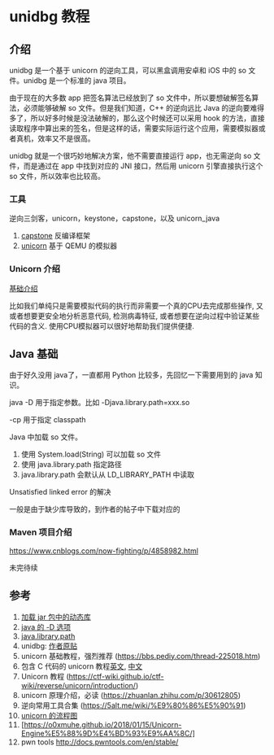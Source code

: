 # unidbg 教程

<!--
ID: 5de007cd-a9f9-42b0-9a23-6105b5e0ffd4
Status: publish
Date: 2019-06-15T14:38:03
Modified: 2020-05-16T11:00:50
wp_id: 54
-->

## 介绍

unidbg 是一个基于 unicorn 的逆向工具，可以黑盒调用安卓和 iOS 中的 so 文件。unidbg 是一个标准的 java 项目。

由于现在的大多数 app 把签名算法已经放到了 so 文件中，所以要想破解签名算法，必须能够破解 so 文件。但是我们知道，C++ 的逆向远比 Java 的逆向要难得多了，所以好多时候是没法破解的，那么这个时候还可以采用 hook 的方法，直接读取程序中算出来的签名，但是这样的话，需要实际运行这个应用，需要模拟器或者真机，效率又不是很高。

unidbg 就是一个很巧妙地解决方案，他不需要直接运行 app，也无需逆向 so 文件，而是通过在 app 中找到对应的 JNI 接口，然后用 unicorn 引擎直接执行这个 so 文件，所以效率也比较高。

### 工具

逆向三剑客，unicorn，keystone，capstone，以及 unicorn_java

1. [capstone](https://www.capstone-engine.org/documentation.html) 反编译框架
2. [unicorn](https://www.unicorn-engine.org/) 基于 QEMU 的模拟器

### Unicorn 介绍

[基础介绍](https://bbs.pediy.com/thread-224315.htm)

比如我们单纯只是需要模拟代码的执行而非需要一个真的CPU去完成那些操作, 又或者想要更安全地分析恶意代码, 检测病毒特征, 或者想要在逆向过程中验证某些代码的含义. 使用CPU模拟器可以很好地帮助我们提供便捷.

## Java 基础

由于好久没用 java了，一直都用 Python 比较多，先回忆一下需要用到的 java 知识。

java -D 用于指定参数。比如 -Djava.library.path=xxx.so

-cp 用于指定 classpath

Java 中加载 so 文件。

1. 使用 System.load(String) 可以加载 so 文件
2. 使用 java.library.path 指定路径
3. java.library.path 会默认从 LD_LIBRARY_PATH 中读取

Unsatisfied linked error 的解决

一般是由于缺少库导致的，到作者的帖子中下载对应的

### Maven 项目介绍

https://www.cnblogs.com/now-fighting/p/4858982.html 

未完待续

## 参考

1. [加载 jar 包中的动态库](https://blog.csdn.net/10km/article/details/87898189)
2. [java 的 -D 选项](https://www.jianshu.com/p/ffe477a5de87)
3. [java.library.path](https://blog.csdn.net/submorino/article/details/41041309)
4. unidbg: [作者原贴](https://bbs.pediy.com/thread-249732-1.htm)
5. unicorn 基础教程，强烈推荐 (https://bbs.pediy.com/thread-225018.htm)
6. 包含 C 代码的 unicorn 教程[英文](http://eternal.red/2018/unicorn-engine-tutorial/), [中文](https://bbs.pediy.com/thread-224330.htm)
7. Unicorn 教程 (https://ctf-wiki.github.io/ctf-wiki/reverse/unicorn/introduction/)
8. unicorn 原理介绍，必读 (https://zhuanlan.zhihu.com/p/30612805)
9. 逆向常用工具合集 (https://5alt.me/wiki/%E9%80%86%E5%90%91)
10. [unicorn 的流程图](http://galaxylab.org/%E5%9F%BA%E4%BA%8E-unicorn-%E7%9A%84%E5%8D%95%E4%B8%AA%E5%87%BD%E6%95%B0%E6%A8%A1%E6%8B%9F%E6%89%A7%E8%A1%8C%E5%92%8C-fuzzer-%E5%AE%9E%E7%8E%B0/)
11. [https://o0xmuhe.github.io/2018/01/15/Unicorn-Engine%E5%88%9D%E4%BD%93%E9%AA%8C/]
13. pwn tools http://docs.pwntools.com/en/stable/